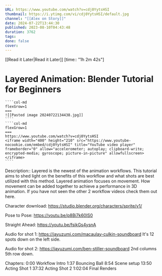 ```yaml
---
URL: https://www.youtube.com/watch?v=cdj0YytsHSI
thumbnail: https://i.ytimg.com/vi/cdj0YytsHSI/default.jpg
channel: "[[Alex on Story]]"
date: 2024-07-22T13:44:30
published: 2023-08-10T04:43:48
duration: 3762
tags: 
done: false
cover: 
---
```

[[Read it Later|Read it Later]] [time:: "1h 2m 42s"]
# Layered Animation: Blender Tutorial for Beginners
`````col
````col-md
flexGrow=1
===
![[Pasted image 20240722134438.jpg]]
````
````col-md
flexGrow=1
===
https://www.youtube.com/watch?v=cdj0YytsHSI
<iframe width="400" height="210" src="https://www.youtube-nocookie.com/embed/cdj0YytsHSI" title="YouTube video player" frameborder="0" allow="accelerometer; autoplay; clipboard-write; encrypted-media; gyroscope; picture-in-picture" allowfullscreen></iframe>
````
`````
Description:: Layered is the newest of the animation workflows. This tutorial aims to shed light on the benefits of this workflow and what shots are best utilized with this method. Layered animation focuses on movement. How movement can be added together to achieve a performance in 3D animation. If you have not seen the other 2 workflow videos check them out here. 

Character download: https://studio.blender.org/characters/sprite/v1/

Pose to Pose: https://youtu.be/p8Bi7k60IS0

Straight Ahead: https://youtu.be/fsikGs4ysnA

Audio for shot 1: https://jayuzumi.com/macaulay-culkin-soundboard
It's 12 spots down on the left side.

Audio for shot 2: https://jayuzumi.com/ben-stiller-soundboard
2nd columns 5th row down.

Chapters:
0:00 Workflow Intro
1:37 Bouncing Ball
8:54 Scene setup
13:50 Acting Shot 1
37:32 Acting Shot 2
1:02:04 Final Renders
